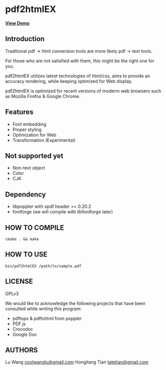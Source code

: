 pdf2html**EX**
=============================


[**View Demo**](http://coolwanglu.github.com/pdf2htmlEX/demo/demo.html)

Introduction
-----------------------------
Traditional pdf -> html conversion tools are more likely pdf -> text tools.

For those who are not satisfied with them, this might be the right one for you.

pdf2htmlEX utilizes latest technologies of html/css, aims to provide an accuracy rendering, 
while keeping optimized for Web display.

pdf2htmlEX is optimized for recent versions of moderm web browsers such as Mozilla Firefox & Google Chrome.

Features
----------------------------
* Font embedding
* Proper styling
* Optimization for Web 
* Transformation (Experimental) 

Not supported yet
----------------------------
* Non-text object
* Color
* CJK

Dependency
----------------------------
* libpoppler with xpdf header >= 0.20.2
* fontforge (we will compile with libfontforge later)

HOW TO COMPILE
----------------------------
    cmake . && make

HOW TO USE
----------------------------
    bin/pdf2htmlEX /path/to/sample.pdf


LICENSE
----------------------------
GPLv3


We would like to acknowledge the following projects that have been consulted while writing this program:
* pdftops & pdftohtml from poppler 
* PDF.js
* Crocodoc
* Google Doc

AUTHORS
----------------------------
Lu Wang <coolwanglu@gmail.com>
Hongliang Tian <tatetian@gmail.com>


